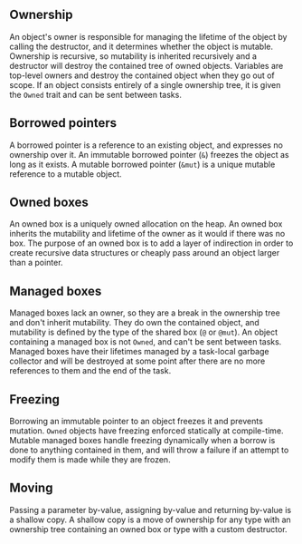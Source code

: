 ## Ownership

An object's owner is responsible for managing the lifetime of the object by calling the destructor, and it determines whether the object is mutable. Ownership is recursive, so mutability is inherited recursively and a destructor will destroy the contained tree of owned objects. Variables are top-level owners and destroy the contained object when they go out of scope. If an object consists entirely of a single ownership tree, it is given the `Owned` trait and can be sent between tasks.

## Borrowed pointers

A borrowed pointer is a reference to an existing object, and expresses no ownership over it. An immutable borrowed pointer (`&`) freezes the object as long as it exists. A mutable borrowed pointer (`&mut`) is a unique mutable reference to a mutable object.

## Owned boxes

An owned box is a uniquely owned allocation on the heap. An owned box inherits the mutability and lifetime of the owner as it would if there was no box. The purpose of an owned box is to add a layer of indirection in order to create recursive data structures or cheaply pass around an object larger than a pointer.

## Managed boxes

Managed boxes lack an owner, so they are a break in the ownership tree and don't inherit mutability. They do own the contained object, and mutability is defined by the type of the shared box (`@` or `@mut`). An object containing a managed box is not `Owned`, and can't be sent between tasks. Managed boxes have their lifetimes managed by a task-local garbage collector and will be destroyed at some point after there are no more references to them and the end of the task.

## Freezing

Borrowing an immutable pointer to an object freezes it and prevents mutation. `Owned` objects have freezing enforced statically at compile-time. Mutable managed boxes handle freezing dynamically when a borrow is done to anything contained in them, and will throw a failure if an attempt to modify them is made while they are frozen.

## Moving

Passing a parameter by-value, assigning by-value and returning by-value is a shallow copy. A shallow copy is a move of ownership for any type with an ownership tree containing an owned box or type with a custom destructor.